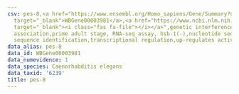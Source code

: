 ```yaml
---
csv: pes-8,<a href="https://www.ensembl.org/Homo_sapiens/Gene/Summary?db=core;g=WBGene00003981"
  target="_blank">WBGene00003981</a>,<a href="https://www.ncbi.nlm.nih.gov/pubmed/30894454"
  target="_blank"><i class="fas fa-file"></i></a>",genetic interference,functional
  association,prime adult stage, RNA-seq assay, hsb-1(-),nucleotide sequence identification,nucleotide
  sequence identification,transcriptional regulation,up-regulates activity
data_alias: pes-8
data_id: WBGene00003981
data_numevidence: 1
data_species: Caenorhabditis elegans
data_taxid: '6239'
title: pes-8
---
```

